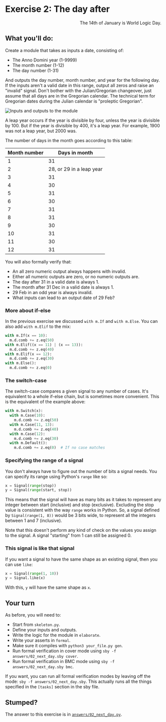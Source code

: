 # Exercise 2: The day after

<div style="text-align: right">The 14th of January is World Logic Day.</div>


## What you'll do:

Create a module that takes as inputs a date, consisting of:

* The Anno Domini year (1-9999)
* The month number (1-12)
* The day number (1-31)

And outputs the day number, month number, and year for the following day. If the inputs aren't a valid date in this range, output all zeros and raise an "invalid" signal. Don't bother with the Julian/Gregorian changeover, just assume that all days are in the Gregorian calendar. The technical term for Gregorian dates during the Julian calendar is "proleptic Gregorian".

![Inputs and outputs to the module](diagrams/next_day.png)

A leap year occurs if the year is divisible by four, unless the year is divisible by 100. But if the year is divisible by 400, it's a leap year. For example, 1900 was not a leap year, but 2000 was.

The number of days in the month goes according to this table:

| Month number | Days in month |
|--------------|---------------|
| 1 | 31 |
| 2 | 28, or 29 in a leap year |
| 3 | 31 |
| 4 | 30 |
| 5 | 31 |
| 6 | 30 |
| 7 | 31 |
| 8 | 31 |
| 9 | 30 |
| 10 | 31 |
| 11 | 30 |
| 12 | 31 |

You will also formally verify that:

* An all zero numeric output always happens with invalid.
* Either all numeric outputs are zero, or no numeric outputs are.
* The day after 31 in a valid date is always 1.
* The month after 31 Dec in a valid date is always 1.
* 29 Feb in an odd year is always invalid.
* What inputs can lead to an output date of 29 Feb?

### More about if-else

In the previous exercise we discussed `with m.If` and `with m.Else`. You can also add `with m.Elif` to the mix:

```python
with m.If(x == 10):
  m.d.comb += z.eq(50)
with m.Elif((x == 11) | (x == 13)):
  m.d.comb += z.eq(40)
with m.Elif(x == 12):
  m.d.comb += z.eq(30)
with m.Else():
  m.d.comb += z.eq(0)
```

### The switch-case

The switch-case compares a given signal to any number of cases. It's equivalent to a whole if-else chain, but is sometimes more convenient. This is the equivalent of the example above:

```python
with m.Switch(x):
  with m.Case(10):
    m.d.comb += z.eq(50)
  with m.Case(11, 13):
    m.d.comb += z.eq(40)
  with m.Case(12):
    m.d.comb += z.eq(30)
  with m.Default():
    m.d.comb += z.eq(0)  # If no case matches
```

### Specifying the range of a signal

You don't always have to figure out the number of bits a signal needs. You can specify its range using Python's `range` like so:

```python
x = Signal(range(stop))
y = Signal(range(start, stop))
```

This means that the signal will have as many bits as it takes to represent any integer between start (inclusive) and stop (exclusive). Excluding the stop value is consistent with the way `range` works in Python. So, a signal defined by `Signal(range(1, 8))` would be 3 bits wide, to represent all the integers between 1 and 7 (inclusive).

Note that this doesn't perform any kind of check on the values you assign to the signal. A signal "starting" from 1 can still be assigned 0.

### This signal is like that signal

If you want a signal to have the same shape as an existing signal, then you can use `like`:

```python
x = Signal(range(1, 10))
y = Signal.like(x)
```

With this, `y` will have the same shape as `x`.

## Your turn

As before, you will need to:

* Start from `skeleton.py`.
* Define your inputs and outputs.
* Write the logic for the module in `elaborate`.
* Write your asserts in `formal`.
* Make sure it compiles with `python3 your_file.py gen`.
* Run formal verification in cover mode using `sby -f answers/02_next_day.sby cover`.
* Run formal verification in BMC mode using `sby -f answers/02_next_day.sby bmc`.

If you want, you can run all formal verification modes by leaving off the mode: `sby -f answers/02_next_day.sby`. This actually runs all the things specified in the `[tasks]` section in the sby file.

## Stumped?

The answer to this exercise is in [`answers/02_next_day.py`](answers/02_next_day.py).
